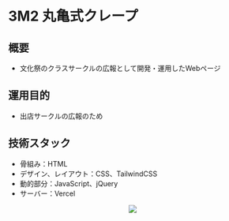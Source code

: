 # 3M2 丸亀式クレープ

## 概要
- 文化祭のクラスサークルの広報として開発・運用したWebページ

## 運用目的
- 出店サークルの広報のため

## 技術スタック
- 骨組み：HTML
- デザイン、レイアウト：CSS、TailwindCSS
- 動的部分：JavaScript、jQuery
- サーバー：Vercel
<p align="center">
  <a href="https://skillicons.dev">
    <img src="https://skillicons.dev/icons?i=html,css,tailwindcss,javascript,jquery,vercel" />
  </a>
</p>
